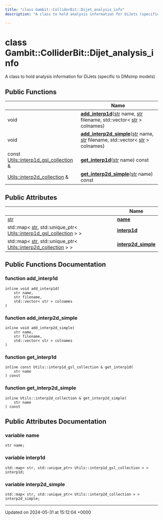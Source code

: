 ```yaml
---
title: "class Gambit::ColliderBit::Dijet_analysis_info"
description: "A class to hold analysis information for DiJets (specific to DMsimp models) "

---
```


# class Gambit::ColliderBit::Dijet_analysis_info



A class to hold analysis information for DiJets (specific to DMsimp models) 

## Public Functions

|                | Name           |
| -------------- | -------------- |
| void | **[add_interp1d](/documentation/code/classes/classgambit_1_1colliderbit_1_1dijet__analysis__info/#function-add-interp1d)**([str](/documentation/code/namespaces/namespacegambit/#typedef-str) name, [str](/documentation/code/namespaces/namespacegambit/#typedef-str) filename, std::vector< [str](/documentation/code/namespaces/namespacegambit/#typedef-str) > colnames) |
| void | **[add_interp2d_simple](/documentation/code/classes/classgambit_1_1colliderbit_1_1dijet__analysis__info/#function-add-interp2d-simple)**([str](/documentation/code/namespaces/namespacegambit/#typedef-str) name, [str](/documentation/code/namespaces/namespacegambit/#typedef-str) filename, std::vector< [str](/documentation/code/namespaces/namespacegambit/#typedef-str) > colnames) |
| const [Utils::interp1d_gsl_collection](/documentation/code/classes/classgambit_1_1utils_1_1interp1d__gsl__collection/) & | **[get_interp1d](/documentation/code/classes/classgambit_1_1colliderbit_1_1dijet__analysis__info/#function-get-interp1d)**([str](/documentation/code/namespaces/namespacegambit/#typedef-str) name) const |
| [Utils::interp2d_collection](/documentation/code/classes/classgambit_1_1utils_1_1interp2d__collection/) & | **[get_interp2d_simple](/documentation/code/classes/classgambit_1_1colliderbit_1_1dijet__analysis__info/#function-get-interp2d-simple)**([str](/documentation/code/namespaces/namespacegambit/#typedef-str) name) const |

## Public Attributes

|                | Name           |
| -------------- | -------------- |
| [str](/documentation/code/namespaces/namespacegambit/#typedef-str) | **[name](/documentation/code/classes/classgambit_1_1colliderbit_1_1dijet__analysis__info/#variable-name)**  |
| std::map< [str](/documentation/code/namespaces/namespacegambit/#typedef-str), std::unique_ptr< [Utils::interp1d_gsl_collection](/documentation/code/classes/classgambit_1_1utils_1_1interp1d__gsl__collection/) > > | **[interp1d](/documentation/code/classes/classgambit_1_1colliderbit_1_1dijet__analysis__info/#variable-interp1d)**  |
| std::map< [str](/documentation/code/namespaces/namespacegambit/#typedef-str), std::unique_ptr< [Utils::interp2d_collection](/documentation/code/classes/classgambit_1_1utils_1_1interp2d__collection/) > > | **[interp2d_simple](/documentation/code/classes/classgambit_1_1colliderbit_1_1dijet__analysis__info/#variable-interp2d-simple)**  |

## Public Functions Documentation

### function add_interp1d

```
inline void add_interp1d(
    str name,
    str filename,
    std::vector< str > colnames
)
```


### function add_interp2d_simple

```
inline void add_interp2d_simple(
    str name,
    str filename,
    std::vector< str > colnames
)
```


### function get_interp1d

```
inline const Utils::interp1d_gsl_collection & get_interp1d(
    str name
) const
```


### function get_interp2d_simple

```
inline Utils::interp2d_collection & get_interp2d_simple(
    str name
) const
```


## Public Attributes Documentation

### variable name

```
str name;
```


### variable interp1d

```
std::map< str, std::unique_ptr< Utils::interp1d_gsl_collection > > interp1d;
```


### variable interp2d_simple

```
std::map< str, std::unique_ptr< Utils::interp2d_collection > > interp2d_simple;
```


-------------------------------

Updated on 2024-05-31 at 15:12:04 +0000